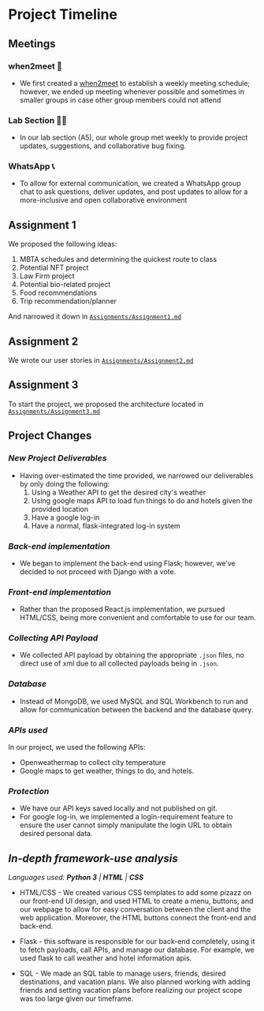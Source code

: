# Project Timeline

## Meetings

### when2meet 📅
* We first created a [when2meet](when2meet.com) to establish a weekly meeting schedule; however, we ended up meeting whenever possible and sometimes in smaller groups in case other group members could not attend

### Lab Section 👨‍🔬
* In our lab section (A5), our whole group met weekly to provide project updates, suggestions, and collaborative bug fixing.

### WhatsApp 📞
* To allow for external communication, we created a WhatsApp group chat to ask questions, deliver updates, and post updates to allow for a more-inclusive and open collaborative environment

## **Assignment 1**

We proposed the following ideas:

1. MBTA schedules and determining the quickest route to class
2. Potential NFT project
3. Law Firm project
4. Potential bio-related project
5. Food recommendations
6. Trip recommendation/planner

And narrowed it down in [`Assignments/Assignment1.md`](https://github.com/SamPom100/CS411_Project/blob/main/Assignments/Assignment1.md)

## **Assignment 2**

We wrote our user stories in [`Assignments/Assignment2.md`](https://github.com/SamPom100/CS411_Project/blob/main/Assignments/Assignment2.md)

## **Assignment 3**

To start the project, we proposed the architecture located in [`Assignments/Assignment3.md`](https://github.com/SamPom100/CS411_Project/blob/main/Assignments/Assignment3.md)

## Project Changes
### *New Project Deliverables*

* Having over-estimated the time provided, we narrowed our deliverables by only doing the following:
    1. Using a Weather API to get the desired city's weather
    2. Using google maps API to load fun things to do and hotels given the provided location
    3. Have a google log-in
    4. Have a normal, flask-integrated log-in system

### *Back-end implementation*

* We began to implement the back-end using Flask; however, we’ve decided to not proceed with Django with a vote.

### *Front-end implementation*

* Rather than the proposed React.js implementation, we pursued HTML/CSS, being more convenient and comfortable to use for our team.

### *Collecting API Payload*
* We collected API payload by obtaining the appropriate `.json` files, no direct use of xml due to all collected payloads being in `.json`.

### *Database*
* Instead of MongoDB, we used MySQL and SQL Workbench to run and allow for communication between the backend and the database query.

### *APIs used*
In our project, we used the following APIs: 
* Openweathermap to collect city temperature 
* Google maps to get weather, things to do, and hotels.

### *Protection*
* We have our API keys saved locally and not published on git.
* For google log-in, we implemented a login-requirement feature to ensure the user cannot simply manipulate the login URL to obtain desired personal data.


## *In-depth framework-use analysis*
*Languages used: **Python 3** | **HTML** | **CSS*** 
* HTML/CSS - We created various CSS templates to add some pizazz on our front-end UI design, and used HTML to create a menu, buttons, and our webpage to allow for easy conversation between the client and the web application. Moreover, the HTML buttons connect the front-end and back-end.

* Flask - this software is responsible for our back-end completely, using it to fetch payloads, call APIs, and manage our database. For example, we used flask to call weather and hotel information apis.
* SQL - We made an SQL table to manage users, friends, desired destinations, and vacation plans. We also planned working with adding friends and setting vacation plans before realizing our project scope was too large given our timeframe.



